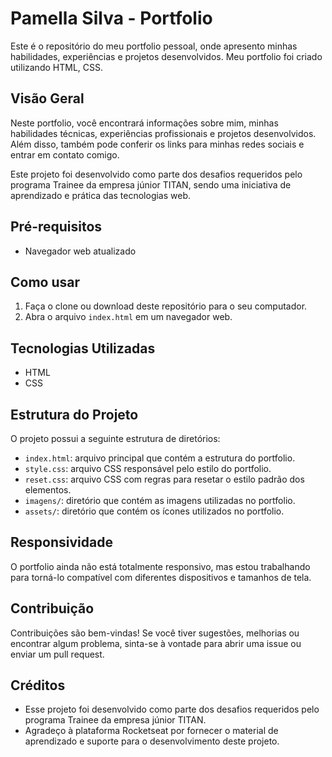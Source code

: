# Pamella Silva - Portfolio

Este é o repositório do meu portfolio pessoal, onde apresento minhas habilidades, experiências e projetos desenvolvidos. Meu portfolio foi criado utilizando HTML, CSS.

## Visão Geral

Neste portfolio, você encontrará informações sobre mim, minhas habilidades técnicas, experiências profissionais e projetos desenvolvidos. Além disso, também pode conferir os links para minhas redes sociais e entrar em contato comigo.

Este projeto foi desenvolvido como parte dos desafios requeridos pelo programa Trainee da empresa júnior TITAN, sendo uma iniciativa de aprendizado e prática das tecnologias web.

## Pré-requisitos

- Navegador web atualizado

## Como usar

1. Faça o clone ou download deste repositório para o seu computador.
2. Abra o arquivo `index.html` em um navegador web. 

## Tecnologias Utilizadas

- HTML
- CSS

## Estrutura do Projeto

O projeto possui a seguinte estrutura de diretórios:

- `index.html`: arquivo principal que contém a estrutura do portfolio.
- `style.css`: arquivo CSS responsável pelo estilo do portfolio.
- `reset.css`: arquivo CSS com regras para resetar o estilo padrão dos elementos.
- `imagens/`: diretório que contém as imagens utilizadas no portfolio.
- `assets/`: diretório que contém os ícones utilizados no portfolio.

## Responsividade

O portfolio ainda não está totalmente responsivo, mas estou trabalhando para torná-lo compatível com diferentes dispositivos e tamanhos de tela.

## Contribuição

Contribuições são bem-vindas! Se você tiver sugestões, melhorias ou encontrar algum problema, sinta-se à vontade para abrir uma issue ou enviar um pull request.

## Créditos

- Esse projeto foi desenvolvido como parte dos desafios requeridos pelo programa Trainee da empresa júnior TITAN.
- Agradeço à plataforma Rocketseat por fornecer o material de aprendizado e suporte para o desenvolvimento deste projeto.



